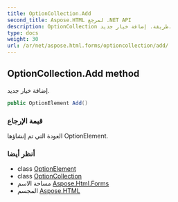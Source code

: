 ```yaml
---
title: OptionCollection.Add
second_title: Aspose.HTML لمرجع .NET API
description: OptionCollection طريقة. إضافة خيار جديد.
type: docs
weight: 30
url: /ar/net/aspose.html.forms/optioncollection/add/
---
```

## OptionCollection.Add method

إضافة خيار جديد.

```csharp
public OptionElement Add()
```

### قيمة الإرجاع

العودة التي تم إنشاؤها OptionElement.

### أنظر أيضا

* class [OptionElement](../../optionelement/)
* class [OptionCollection](../)
* مساحة الاسم [Aspose.Html.Forms](../../optioncollection/)
* المجسم [Aspose.HTML](../../../)


